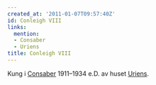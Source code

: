 ```yaml
---
created_at: '2011-01-07T09:57:40Z'
id: Conleigh VIII
links:
  mention:
  - Consaber
  - Uriens
title: Conleigh VIII
---
```


Kung i [Consaber] 1911–1934 e.D. av huset [Uriens].

  [Consaber]: Consaber
  [Uriens]: Uriens
